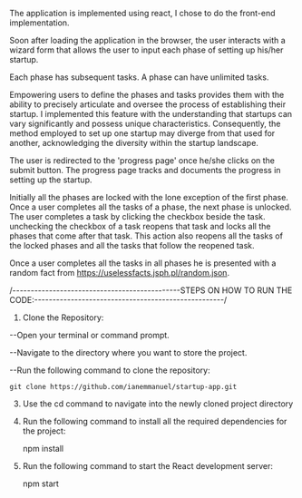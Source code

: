 The application is implemented using react, I chose to do the front-end implementation. 

Soon after loading the application in the browser, the user interacts with a wizard form that allows the user to input each phase of setting up his/her startup. 

Each phase has subsequent tasks. A phase can have unlimited tasks.

Empowering users to define the phases and tasks provides them with the ability to precisely articulate and oversee the process of establishing their startup. I implemented this feature with the understanding that startups can vary significantly and possess unique characteristics. Consequently, the method employed to set up one startup may diverge from that used for another, acknowledging the diversity within the startup landscape.

The user is redirected to the 'progress page' once he/she clicks on the submit button. The progress page tracks and documents the progress in setting up the startup. 

Initially all the phases are locked with the lone exception of the first phase. Once a user completes all the tasks of a phase, the next phase is unlocked. The user completes a task by clicking the checkbox beside the task. unchecking the checkbox of a task reopens that task and locks all the phases that come after that task. This action also reopens all the tasks of the locked phases and all the tasks that follow the reopened task. 

Once a user completes all the tasks in all phases he is presented with a random fact from https://uselessfacts.jsph.pl/random.json. 

/----------------------------------------------STEPS ON HOW TO RUN THE CODE:----------------------------------------------------/

 
1. Clone the Repository:

--Open your terminal or command prompt.

--Navigate to the directory where you want to store the project.

--Run the following command to clone the repository: 

	git clone https://github.com/ianemmanuel/startup-app.git


3. Use the cd command to navigate into the newly cloned project directory


4. Run the following command to install all the required dependencies for the project:

	npm install
	

5. Run the following command to start the React development server:

	npm start




 
